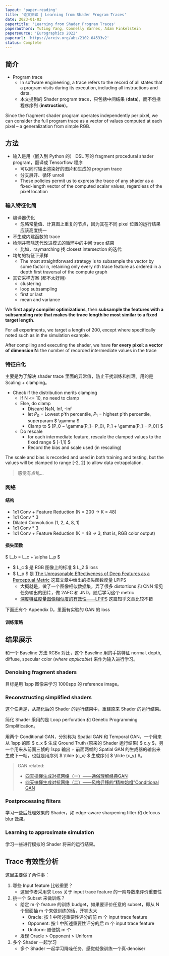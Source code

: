 ```yaml
---
layout: 'paper-reading'
title: '论文阅读 | Learning from Shader Program Traces'
date: 2023-01-03
papertitle: 'Learning from Shader Program Traces'
paperauthors: Yuting Yang, Connelly Barnes, Adam Finkelstein
papersource: 'Eurographics 2022'
paperurl: 'https://arxiv.org/abs/2102.04533v2'
status: Complete
---
```


## 简介

- Program trace
  - In software engineering, a trace refers to the record of all states that a program visits during its execution, including all instructions and data.
  - 本文提到的 Shader program trace，只包括中间结果 (**data**)，而不包括程序序列 (**instruction**)。

Since the fragment shader program operates independently per pixel, we can consider the full program trace as a vector of values computed at each pixel – a generalization from simple RGB.

## 方法

- 输入是用（嵌入到 Python 的） DSL 写的 fragment procedural shader program，翻译成 Tensorflow 程序
  - 可以同时输出渲染好的图片和生成的 program trace
  - 分支展开、循环 unroll
  - These policies permit us to express the trace of any shader as a fixed-length vector of the computed scalar values, regardless of the pixel location

### 输入特征化简

- 编译器优化
  - 忽略常量值、计算图上重复的节点，因为其在不同 pixel 位置的运行结果应该高度统一
- 不生成内建函数的 trace
- 检测并筛除迭代改进模式的循环中的中间 trace 结果
  - 比如，raymarching 找 closest intersection 的迭代
- 均匀的特征下采样
  - The most straightforward strategy is to subsample the vector by some factor n, retaining only every nth trace feature as ordered in a depth first traversal of the compute graph
- 其它采样方案 (都不太好用)
  - clustering
  - loop subsampling
  - first or last
  - mean and variance

We **first apply compiler optimizations**, then **subsample the features with a subsampling rate that makes the trace length be most similar to a fixed target length**.

For all experiments, we target a length of 200, except where specifically noted such as in the simulation example. 

After compiling and executing the shader, we have **for every pixel: a vector of dimension N**: the number of recorded intermediate values in the trace

### 特征白化

主要是为了解决 shader trace 里面的异常值，防止干扰训练和推理。用的是 Scaling + clamping。

- Check if the distribution merits clamping
  - If N <= 10, no need to clamp
  - Else, do clamp
    - Discard NaN, Inf, -Inf
    - let $P_0$ = Lowest p'th percentile, $P_1$ = highest p'th percentile, superparam $ \gamma $
    - Clamp to $ [P_0 − \gamma(P_1− P_0), P_1 + \gamma(P_1 − P_0)] $
  - Do rescale
    - for each intermediate feature, rescale the clamped values to the fixed range $ [-1,1] $
    - Record the bias and scale used (in rescaling)

The scale and bias is recorded and used in both training and testing, but the values will be clamped to range
[-2, 2] to allow data extrapolation.

> 感觉有点乱...

### 网络

#### 结构

- 1x1 Conv + Feature Reduction (N = 200 -> K = 48) 
- 1x1 Conv * 3
- Dilated Convolution (1, 2, 4, 8, 1)
- 1x1 Conv * 3 
- 1x1 Conv + Feature Reduction (K = 48 -> 3, that is, RGB color output)

#### 损失函数

$ L_b = L_c + \alpha L_p $
- $ L_c $ 是 RGB 图像上的标准 $ L_2 $ loss
- $ L_p $ 是 [The Unreasonable Effectiveness of Deep Features as a Perceptual Metric](https://arxiv.org/abs/1801.03924) 这篇文章中给出的损失函数度量 LPIPS
  - 大概就是，做了一个图像相似数据集，弄了很多 distortions 和 CNN 常见任务输出的图片，做 2AFC 和 JND，随后学习这个 metric
  - [深度特征度量图像相似度的有效性——LPIPS](https://zhuanlan.zhihu.com/p/162070277) 这篇知乎文章比较不错

下面还有个 Appendix D，里面有实验的 GAN 的 loss

#### 训练策略

## 结果展示

和一个 Baseline 方法 RGBx 对比，这个 Baseline 用的手挑特征 normal, depth, diffuse, specular color (*where applicable*) 来作为输入进行学习。

### Denoising fragment shaders

目标是用 1spp 图像来学习 1000spp 的 reference image。

### Reconstructing simplified shaders

这个任务是，从简化后的 Shader 的运行结果中，重建原来 Shader 的运行结果。

简化 Shader 采用的是 Loop perforation 和 Genetic Programming Simplification。

用两个 Conditional GAN，分别称为 Spatial GAN 和 Temporal GAN，一个用来从 1spp 的图 $ c_x $ 生成 Ground Truth (原来的 Shader 运行结果) $ c_y $，另一个用来从前面三帧的 1spp 输出 + 前面两帧的 Spatial GAN 的生成器的输出来生成下一帧，也就是用序列 $ \tilde {c_x} $ 生成序列 $ \tilde {c_y} $。

> GAN related:
> - [四天搞懂生成对抗网络（一）——通俗理解经典GAN](https://zhuanlan.zhihu.com/p/301309418)
> - [四天搞懂生成对抗网络（二）——风格迁移的“精神始祖”Conditional GAN](https://zhuanlan.zhihu.com/p/302720602)

### Postprocessing filters

学习一些后处理效果的 Shader，如 edge-aware sharpening filter 和 defocus blur 效果。

### Learning to approximate simulation

学习一些进行模拟的 Shader 将来的运行结果。

## Trace 有效性分析

这里主要做了两件事：
1. 哪些 Input feature 比较重要？
   - 这里作者采用求 Loss 关于 input trace feature 的一阶导数来评价重要性
2. 挑一个 Subset 来做训练？
   - 给定 m 个 feature 的训练 budget，如果要评价任意的 subset，即从 N 个里面抽 m 个来做训练的话，开销太大
     - Oracle: 按 1 中所述重要性评分的前 m 个 input trace feature
     - Opponent: 按 1 中所述重要性评分的后 m 个 input trace feature
     - Uniform: 随便挑 m 个
   - 发现 Oracle > Opponent > Uniform
3. 多个 Shader 一起学习
   - 多个 Shader 一起学习降噪任务，感觉就像训练一个真·denoiser
